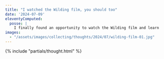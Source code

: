 ```yaml
---
title: "I watched the Wilding film, you should too"
date: '2024-07-09'
eleventyComputed:
  posse: |
    I finally found an opportunity to watch the Wilding film and learn more about the Knepp Estate I visited a few weeks ago. Go see it and fill your heart with hope!
images:
  - "/assets/images/collecting/thoughts/2024/07/wilding-film-01.jpg"
---
```


{% include "partials/thought.html" %}